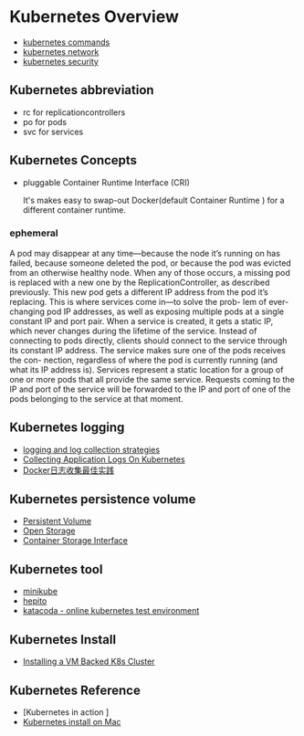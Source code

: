 # Kubernetes Overview

* [kubernetes commands](kubernetes-command.md)
* [kubernetes network](kubernetes-network/kubernetes-network.md)
* [kubernetes security](kubernetes-security/kubernetes-security.md)


## Kubernetes abbreviation

* rc for replicationcontrollers
* po for pods
* svc for services

## Kubernetes Concepts

* pluggable Container Runtime Interface (CRI) 

  It's makes easy to swap-out Docker(default Container Runtime ) for a different container runtime.

### ephemeral

A pod may disappear at any time—because the node it’s running on has failed, because someone deleted the pod, or because the pod was evicted from an otherwise healthy node. When any of those occurs, a missing pod is replaced with a new one by the ReplicationController, as described previously. This new pod gets a different IP address from the pod it’s replacing. This is where services come in—to solve the prob- lem of ever-changing pod IP addresses, as well as exposing multiple pods at a single constant IP and port pair.
When a service is created, it gets a static IP, which never changes during the lifetime of the service. Instead of connecting to pods directly, clients should connect to the service through its constant IP address. The service makes sure one of the pods receives the con- nection, regardless of where the pod is currently running (and what its IP address is).
Services represent a static location for a group of one or more pods that all provide the same service. Requests coming to the IP and port of the service will be forwarded to the IP and port of one of the pods belonging to the service at that moment.

## Kubernetes logging

* [logging and log collection strategies](https://kubernetes.io/docs/concepts/cluster-administration/logging/#system-component-logs)
* [Collecting Application Logs On Kubernetes](https://timber.io/blog/collecting-application-logs-on-kubernetes/)
* [Docker日志收集最佳实践](https://yq.aliyun.com/articles/72700)
  
## Kubernetes persistence volume

* [Persistent Volume](https://kubernetes.io/docs/concepts/storage/persistent-volumes/#portworx-volume)
* [Open Storage](https://github.com/libopenstorage/openstorage)
* [Container Storage Interface](https://github.com/kubernetes/community/blob/master/contributors/design-proposals/storage/container-storage-interface.md) 
  
## Kubernetes tool

* [minikube](https://github.com/kubernetes/minikube)
* [hepito](https://heptio.com/)
* [katacoda - online kubernetes test environment](https://www.katacoda.com/courses/kubernetes/playground)  

## Kubernetes Install

* [Installing a VM Backed K8s Cluster](kubernetes-install.md)

## Kubernetes Reference

* [Kubernetes in action ]
* [Kubernetes install on Mac](https://matthewpalmer.net/kubernetes-app-developer/articles/guide-install-kubernetes-mac.html)